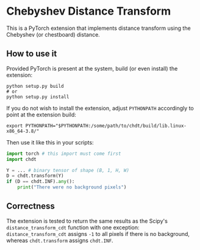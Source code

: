 # Chebyshev Distance Transform

This is a PyTorch extension that implements distance transform using the
Chebyshev (or chestboard) distance.

## How to use it

Provided PyTorch is present at the system, build (or even install) the
extension:
```shell
python setup.py build
# or
python setup.py install
```

If you do not wish to install the extension, adjust `PYTHONPATH` accordingly to
point at the extension build:
```shell
export PYTHONPATH="$PYTHONPATH:/some/path/to/chdt/build/lib.linux-x86_64-3.8/"
```

Then use it like this in your scripts:
```python
import torch # this import must come first
import chdt

Y = ... # binary tensor of shape (B, 1, H, W)
D = chdt.transform(Y)
if (D == chdt.INF).any():
    print("There were no background pixels")
```

## Correctness

The extension is tested to return the same results as the Scipy's
`distance_transform_cdt` function with one exception: `distance_transform_cdt`
assigns `-1` to all pixels if there is no background, whereas `chdt.transform`
assigns `chdt.INF`.

